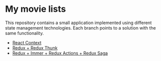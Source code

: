 # My movie lists

This repository contains a small application implemented using different state management technologies. Each branch points to a solution with the same functionality.

- [React Context](https://github.com/tolads/my-movie-lists/tree/react-context)
- [Redux + Redux Thunk](https://github.com/tolads/my-movie-lists/tree/redux)
- [Redux + Immer + Redux Actions + Redux Saga](https://github.com/tolads/my-movie-lists/tree/redux-saga)
